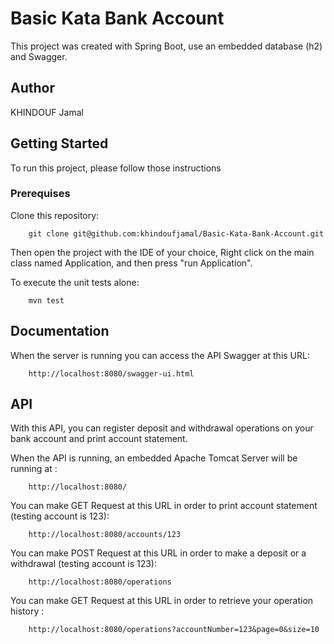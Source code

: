 # Basic Kata Bank Account

This project was created with Spring Boot, use an embedded database (h2) and Swagger.

## Author

KHINDOUF Jamal

## Getting Started

To run this project, please follow those instructions

### Prerequises

Clone this repository:

```text
    git clone git@github.com:khindoufjamal/Basic-Kata-Bank-Account.git
```

Then open the project with the IDE of your choice, Right click on the main class named Application, and then press "run Application".

To execute the unit tests alone:
```text
    mvn test
```


## Documentation

When the server is running you can access the API Swagger at this URL:

```text
    http://localhost:8080/swagger-ui.html
```

## API

With this API, you can register deposit and withdrawal operations on your bank account and print account statement.

When the API is running, an embedded Apache Tomcat Server will be running at :  

```text
    http://localhost:8080/
```  

You can make GET Request at this URL in order to print account statement (testing account is 123):  

```text
    http://localhost:8080/accounts/123
```  

You can make POST Request at this URL in order to make a deposit or a withdrawal (testing account is 123):  

```text
    http://localhost:8080/operations
```  

You can make GET Request at this URL in order to retrieve your operation history :  

```text
    http://localhost:8080/operations?accountNumber=123&page=0&size=10
```  



